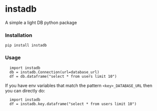 # instadb

A simple a light DB python package

### Installation

`pip install instadb`

### Usage

```
  import instadb
  db = instadb.Connection(url=database_url)
  df = db.dataframe("select * from users limit 10")
```

If you have env variables that match the pattern `<key>_DATABASE_URL` then you can directly do:

```
  import instadb
  df = instadb.key.dataframe("select * from users limit 10")
```
